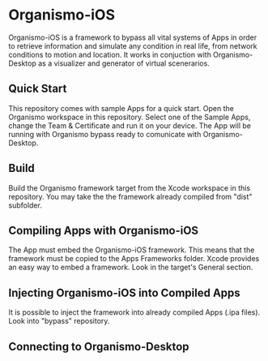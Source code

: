 # Organismo-iOS
Organismo-iOS is a framework to bypass all vital systems of Apps in order to retrieve information and simulate any condition in real life, from network conditions to motion and location. It works in conjuction with Organismo-Desktop as a visualizer and generator of virtual scenerarios.

## Quick Start
This repository comes with sample Apps for a quick start. Open the Organismo workspace in this repository. Select one of the Sample Apps, change the Team & Certificate and run it on your device. The App will be running with Organismo bypass ready to comunicate with Organismo-Desktop.

## Build
Build the Organismo framework target from the Xcode workspace in this repository. You may take the the framework already compiled from "dist" subfolder.

## Compiling Apps with Organismo-iOS
The App must embed the Organismo-iOS framework. This means that the framework must be copied to the Apps Frameworks folder. Xcode provides an easy way to embed a framework. Look in the target's General section.

## Injecting Organismo-iOS into Compiled Apps
It is possible to inject the framework into already compiled Apps (.ipa files). Look into "bypass" repository.

## Connecting to Organismo-Desktop
